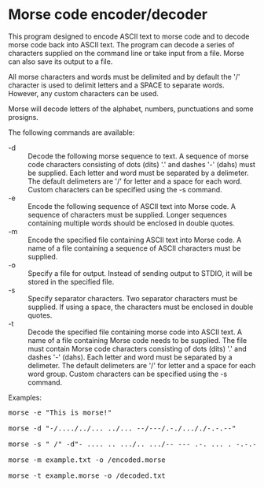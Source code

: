 # Morse code encoder/decoder

This program designed to encode ASCII text to morse code and to decode morse code back into ASCII text. The program can decode a series of characters supplied on the command line or take input from a file. Morse can also save its output to a file.

All morse characters and words must be delimited and by default the '/' character is used to delimit letters and a SPACE to separate words. However, any custom characters can be used.

Morse will decode letters of the alphabet, numbers, punctuations and some prosigns.

The following commands are available:

<DL>
<DT>-d<DT>
<DD>Decode the following morse sequence to text. A sequence of morse code characters consisting of dots (dits) '.' and dashes '-' (dahs) must be supplied. Each letter and word must be separated by a delimeter. The default delimeters are '/' for letter and a space for each word. Custom characters can be specified using the -s command.</DD>
<DT>-e</DT>
<DD>Encode the following sequence of ASCII text into Morse code. A sequence of characters must be supplied. Longer sequences containing multiple words should be enclosed in double quotes.</DD>
<DT>-m</DT>
<DD>Encode the specified file containing ASCII text into Morse code. A name of a file containing a sequence of ASCII characters must be supplied.</DD>
<DT>-o</DT>
<DD>Specify a file for output. Instead of sending output to STDIO, it will be stored in the specified file.</DD>
<DT>-s</DT>
<DD>Specify separator characters. Two separator characters must be supplied. If using a space, the characters must be enclosed in double quotes.</DD>
<DT>-t</DT>
<DD>Decode the specified file containing morse code into ASCII text. A name of a file containing Morse code needs to be supplied. The file must contain Morse code characters consisting of dots (dits) '.' and dashes '-' (dahs). Each letter and word must be separated by a delimeter. The default delimeters are '/' for letter and a space for each word group. Custom characters can be specified using the -s command.</DD>
</DL>

Examples:

<PRE>
morse -e "This is morse!"

morse -d "-/..../../... ../... --/---/.-./..././-.-.--"

morse -s " /" -d"- .... .. .../.. .../-- --- .-. ... . -.-.--"

morse -m example.txt -o /encoded.morse

morse -t example.morse -o /decoded.txt
</PRE>

